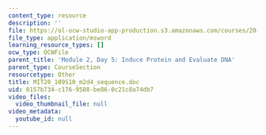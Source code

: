 ```yaml
---
content_type: resource
description: ''
file: https://ol-ocw-studio-app-production.s3.amazonaws.com/courses/20-109-laboratory-fundamentals-in-biological-engineering-spring-2010/0157b734c1769588be860c21c8a74db7_MIT20_109S10_m2d4_sequence.doc
file_type: application/msword
learning_resource_types: []
ocw_type: OCWFile
parent_title: 'Module 2, Day 5: Induce Protein and Evaluate DNA'
parent_type: CourseSection
resourcetype: Other
title: MIT20_109S10_m2d4_sequence.doc
uid: 0157b734-c176-9588-be86-0c21c8a74db7
video_files:
  video_thumbnail_file: null
video_metadata:
  youtube_id: null
---
```

